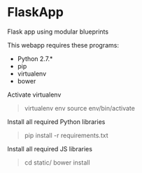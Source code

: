 # FlaskApp
Flask app using modular blueprints

This webapp requires these programs: 

- Python 2.7.*
- pip
- virtualenv
- bower

Activate virtualenv

> virtualenv env
> source env/bin/activate

Install all required Python libraries

> pip install -r requirements.txt

Install all required JS libraries

> cd static/
> bower install

